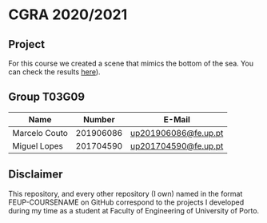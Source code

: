 # CGRA 2020/2021

## Project

For this course we created a scene that mimics the bottom of the sea. You can check the results [here](./project/README.md)).

## Group T03G09
| Name             | Number    | E-Mail             |
| ---------------- | --------- | ------------------ |
| Marcelo Couto    | 201906086 |up201906086@fe.up.pt|
| Miguel Lopes     | 201704590 |up201704590@fe.up.pt|

## Disclaimer 

This repository, and every other repository (I own) named in the format FEUP-COURSENAME on GitHub correspond to the projects I developed during my time as a student at Faculty of Engineering of University of Porto.

